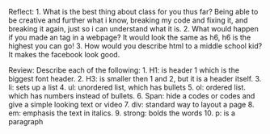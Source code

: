Reflect:
    1. What is the best thing about class for you thus far? Being able to be creative and further what i know, breaking my code and fixing it, and breaking it again, just so i can understand what it is.
    2. What would happen if you made an <h7> tag in a webpage? It would look the same as h6, h6 is the highest you can go!
    3. How would you describe html to a middle school kid? It makes the facebook look good.

Review: Describe each of the following:
       1. H1: is header 1 which is the biggest font header.
       2. H3: is smaller then 1 and 2, but it is a header itself.
       3. li: sets up a list
       4. ul: unordered list, which has bullets
       5. ol: ordered list. which has numbers instead of bullets.
       6. Span: hide a codes or codes and give a simple looking text or video
       7. div: standard way to layout a page
       8. em: emphasis the text in italics.
       9. strong: bolds the words
       10. p: is a paragraph
